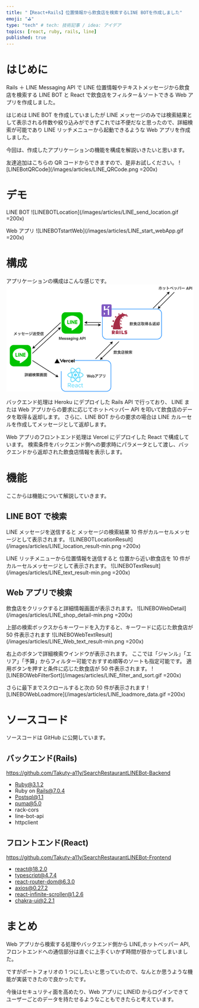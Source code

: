 ```yaml
---
title: "【React+Rails】位置情報から飲食店を検索するLINE BOTを作成しました"
emoji: "⛳"
type: "tech" # tech: 技術記事 / idea: アイデア
topics: [react, ruby, rails, line]
published: true
---
```


# はじめに

Rails ＋ LINE Messaging API で LINE 位置情報やテキストメッセージから飲食店を検索する LINE BOT と React で飲食店をフィルター＆ソートできる Web アプリを作成しました。

はじめは LINE BOT を作成していましたが LINE メッセージのみでは検索結果として表示される件数や絞り込みができずこれでは不便だなと思ったので、詳細検索が可能であり LINE リッチメニューから起動できるような Web アプリを作成しました。

今回は、作成したアプリケーションの機能を構成を解説いきたいと思います。

友達追加はこちらの QR コードからできますので、是非お試しください。
![LINEBotQRCode](/images/articles/LINE_QRCode.png =200x)

# デモ

LINE BOT
![LINEBOTLocation](/images/articles/LINE_send_location.gif =200x)

Web アプリ
![LINEBOTstartWeb](/images/articles/LINE_start_webApp.gif =200x)

# 構成

アプリケーションの構成はこんな感じです。
![LINEBOTdiagram](/images/articles/LINE_Diagram.png)

バックエンド処理は Heroku にデプロイした Rails API で行っており、
LINE または Web アプリからの要求に応じてホットペッパー API を叩いて飲食店のデータを取得＆返却します。
さらに、LINE BOT からの要求の場合は LINE カルーセルを作成してメッセージとして返却します。

Web アプリのフロントエンド処理は Vercel にデプロイした React で構成しています。
検索条件をバックエンド側への要求時にパラメータとして渡し、バックエンドから返却された飲食店情報を表示します。

# 機能

ここからは機能について解説していきます。

## LINE BOT で検索

LINE メッセージを送信すると
メッセージの検索結果 10 件がカルーセルメッセージとして表示されます。
![LINEBOTLocationResult](/images/articles/LINE_location_result-min.png =200x)

LINE リッチメニューから位置情報を送信すると
位置から近い飲食店を 10 件がカルーセルメッセージとして表示されます。
![LINEBOTextResult](/images/articles/LINE_text_result-min.png =200x)

## Web アプリで検索

飲食店をクリックすると詳細情報画面が表示されます。
![LINEBOWebDetail](/images/articles/LINE_shop_detail-min.png =200x)

上部の検索ボックスからキーワードを入力すると、キーワードに応じた飲食店が 50 件表示されます
![LINEBOWebTextResult](/images/articles/LINE_Web_text_result-min.png =200x)

右上のボタンで詳細検索ウインドウが表示されます。
ここでは「ジャンル」「エリア」「予算」からフィルター可能でおすすめ順等のソートも指定可能です。
適用ボタンを押すと条件に応じた飲食店が 50 件表示されます。
![LINEBOWebFilterSort](/images/articles/LINE_filter_and_sort.gif =200x)

さらに最下までスクロールすると次の 50 件が表示されます
![LINEBOWebLoadmore](/images/articles/LINE_loadmore_data.gif =200x)

# ソースコード

ソースコードは GitHub に公開しています。

## バックエンド(Rails)

https://github.com/Takuty-a11y/SearchRestaurantLINEBot-Backend

- Ruby@3.1.2
- Ruby on Rails@7.0.4
- Postsql@1.1
- puma@5.0
- rack-cors
- line-bot-api
- httpclient

## フロントエンド(React)

https://github.com/Takuty-a11y/SearchRestaurantLINEBot-Frontend

- react@18.2.0
- typescript@4.7.4
- react-router-dom@6.3.0
- axios@0.27.2
- react-infinite-scroller@1.2.6
- chakra-ui@2.2.1

# まとめ

Web アプリから検索する処理やバックエンド側から LINE,ホットペッパー API,フロントエンドへの通信部分は直ぐに上手くいかず時間が掛かってしまいました。

ですがポートフォリオの 1 つにしたいと思っていたので、なんとか思うような機能が実装できたので良かったです。

今後はセキュリティ面を高めたり、Web アプリに LINEID からログインできてユーザーごとのデータを持たせるようなこともできたらと考えています。
